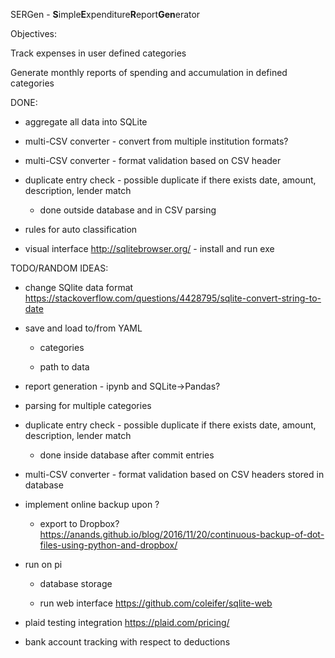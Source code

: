 SERGen - **S**imple**E**xpenditure**R**eport**Gen**erator

Objectives:

Track expenses in user defined categories

Generate monthly reports of spending and accumulation in defined categories

DONE:

+ aggregate all data into SQLite

+ multi-CSV converter - convert from multiple institution formats?

+ multi-CSV converter - format validation based on CSV header

+ duplicate entry check - possible duplicate if there exists date, amount, description, lender match

  + done outside database and in CSV parsing

+ rules for auto classification

+ visual interface http://sqlitebrowser.org/ - install and run exe

TODO/RANDOM IDEAS:

+ change SQlite data format https://stackoverflow.com/questions/4428795/sqlite-convert-string-to-date

+ save and load to/from YAML

  + categories

  + path to data

+ report generation - ipynb and SQLite->Pandas?

+ parsing for multiple categories

+ duplicate entry check - possible duplicate if there exists date, amount, description, lender match

  + done inside database after commit entries

+ multi-CSV converter - format validation based on CSV headers stored in database
    
+ implement online backup upon ?

  + export to Dropbox?  https://anands.github.io/blog/2016/11/20/continuous-backup-of-dot-files-using-python-and-dropbox/

+ run on pi

  + database storage

  + run web interface https://github.com/coleifer/sqlite-web

+ plaid testing integration https://plaid.com/pricing/

+ bank account tracking with respect to deductions
